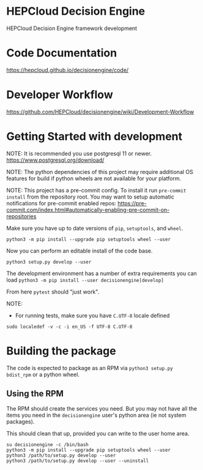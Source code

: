 # HEPCloud Decision Engine

HEPCloud Decision Engine framework development

# Code Documentation

https://hepcloud.github.io/decisionengine/code/

# Developer Workflow

https://github.com/HEPCloud/decisionengine/wiki/Development-Workflow

# Getting Started with development

NOTE: It is recommended you use postgresql 11 or newer.
https://www.postgresql.org/download/

NOTE: The python dependencies of this project may require
additional OS features for build if python wheels
are not available for your platform.

NOTE: This project has a pre-commit config.
To install it run `pre-commit install` from the repository root.
You may want to setup automatic notifications for pre-commit enabled
repos: https://pre-commit.com/index.html#automatically-enabling-pre-commit-on-repositories

Make sure you have up to date versions of `pip`, `setuptools`, and `wheel`.

`python3 -m pip install --upgrade pip setuptools wheel --user`

Now you can perform an editable install of the code base.

`python3 setup.py develop --user`

The development environment has a number of extra requirements you can load
`python3 -m pip install --user decisionengine[develop]`

From here `pytest` should "just work".

NOTE:

- For running tests, make sure you have `C.UTF-8` locale defined

```shell
sudo localedef -v -c -i en_US -f UTF-8 C.UTF-8
```

# Building the package

The code is expected to package as an RPM via `python3 setup.py bdist_rpm` or
a python wheel.

## Using the RPM

The RPM should create the services you need. But you may not have all the
items you need in the `decisionengine` user's python area (ie not system packages).

This should clean that up, provided you can write to the user home area.

```shell
su decisionengine -c /bin/bash
python3 -m pip install --upgrade pip setuptools wheel --user
python3 /path/to/setup.py develop --user
python3 /path/to/setup.py develop --user --uninstall
```
